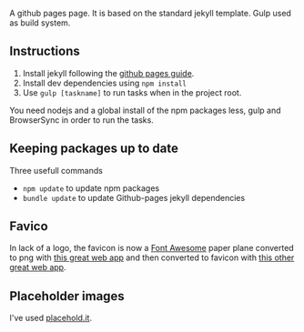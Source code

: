A github pages page. It is based on the standard jekyll template. Gulp used as build system.

## Instructions
1. Install jekyll following the [github pages guide][gh-pages-jekyll-guide].
2. Install dev dependencies using `npm install`
3. Use `gulp [taskname]` to run tasks when in the project root.

You need nodejs and a global install of the npm packages less, gulp and BrowserSync in order to run the tasks.

## Keeping packages up to date
Three usefull commands
* `npm update` to update npm packages
* `bundle update` to update Github-pages jekyll dependencies

## Favico
In lack of a logo, the favicon is now a [Font Awesome][3] paper plane converted to png with [this great web app][1] and then converted to favicon with [this other great web app][2].

## Placeholder images
I've used [placehold.it](http://placehold.it/).

[1]:http://fa2png.io/
[2]:http://realfavicongenerator.net/
[3]:http://fortawesome.github.io/Font-Awesome/
[gh-pages-jekyll-guide]: https://help.github.com/articles/using-jekyll-with-pages/
